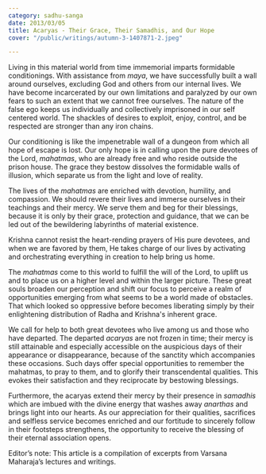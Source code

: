 ```yaml
---
category: sadhu-sanga
date: 2013/03/05
title: Acaryas - Their Grace, Their Samadhis, and Our Hope
cover: "/public/writings/autumn-3-1407871-2.jpeg"

---
```


Living in this material world from time immemorial imparts formidable conditionings. With assistance from _maya_, we have successfully built a wall around ourselves, excluding God and others from our internal lives. We have become incarcerated by our own limitations and paralyzed by our own fears to such an extent that we cannot free ourselves. The nature of the false ego keeps us individually and collectively imprisoned in our self centered world. The shackles of desires to exploit, enjoy, control, and be respected are stronger than any iron chains.

Our conditioning is like the impenetrable wall of a dungeon from which all hope of escape is lost. Our only hope is in calling upon the pure devotees of the Lord, _mahatmas_, who are already free and who reside outside the prison house. The grace they bestow dissolves the formidable walls of illusion, which separate us from the light and love of reality.

The lives of the _mahatmas_ are enriched with devotion, humility, and compassion. We should revere their lives and immerse ourselves in their teachings and their mercy. We serve them and beg for their blessings, because it is only by their grace, protection and guidance, that we can be led out of the bewildering labyrinths of material existence.

Krishna cannot resist the heart-rending prayers of His pure devotees, and when we are favored by them, He takes charge of our lives by activating and orchestrating everything in creation to help bring us home.

The _mahatmas_ come to this world to fulfill the will of the Lord, to uplift us and to place us on a higher level and within the larger picture. These great souls broaden our perception and shift our focus to perceive a realm of opportunities emerging from what seems to be a world made of obstacles. That which looked so oppressive before becomes liberating simply by their enlightening distribution of Radha and Krishna's inherent grace.

We call for help to both great devotees who live among us and those who have departed. The departed _acaryas_ are not frozen in time; their mercy is still attainable and especially accessible on the auspicious days of their appearance or disappearance, because of the sanctity which accompanies these occasions. Such days offer special opportunities to remember the mahatmas, to pray to them, and to glorify their transcendental qualities. This evokes their satisfaction and they reciprocate by bestowing blessings.

Furthermore, the acaryas extend their mercy by their presence in _samadhis_ which are imbued with the divine energy that washes away _anarthas_ and brings light into our hearts. As our appreciation for their qualities, sacrifices and selfless service becomes enriched and our fortitude to sincerely follow in their footsteps strengthens, the opportunity to receive the blessing of their eternal association opens.

Editor’s note: This article is a compilation of excerpts from Varsana Maharaja’s lectures and writings.
